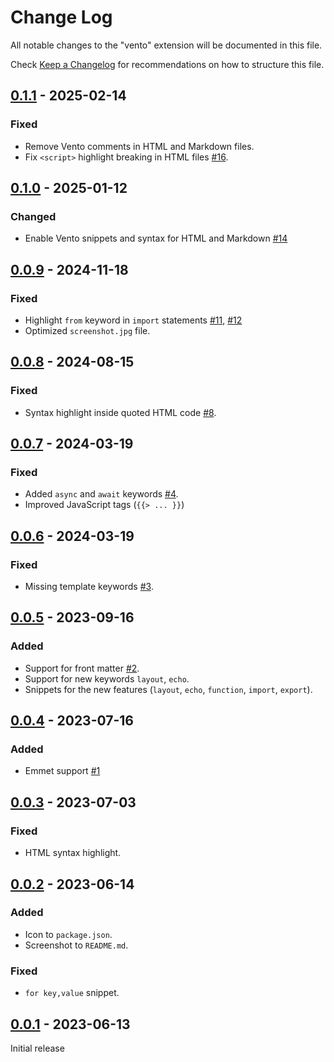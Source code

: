# Change Log
All notable changes to the "vento" extension will be documented in this file.

Check [Keep a Changelog](http://keepachangelog.com/) for recommendations on how
to structure this file.

## [0.1.1] - 2025-02-14
### Fixed
- Remove Vento comments in HTML and Markdown files.
- Fix `<script>` highlight breaking in HTML files [#16].

## [0.1.0] - 2025-01-12
### Changed
- Enable Vento snippets and syntax for HTML and Markdown [#14]

## [0.0.9] - 2024-11-18
### Fixed
- Highlight `from` keyword in `import` statements [#11], [#12]
- Optimized `screenshot.jpg` file.

## [0.0.8] - 2024-08-15
### Fixed
- Syntax highlight inside quoted HTML code [#8].

## [0.0.7] - 2024-03-19
### Fixed
- Added `async` and `await` keywords [#4].
- Improved JavaScript tags (`{{> ... }}`)

## [0.0.6] - 2024-03-19
### Fixed
- Missing template keywords [#3].

## [0.0.5] - 2023-09-16
### Added
- Support for front matter [#2].
- Support for new keywords `layout`, `echo`.
- Snippets for the new features (`layout`, `echo`, `function`, `import`,
  `export`).

## [0.0.4] - 2023-07-16
### Added
- Emmet support [#1]

## [0.0.3] - 2023-07-03
### Fixed
- HTML syntax highlight.

## [0.0.2] - 2023-06-14
### Added
- Icon to `package.json`.
- Screenshot to `README.md`.

### Fixed
- `for key,value` snippet.

## [0.0.1] - 2023-06-13
Initial release

[#1]: https://github.com/oscarotero/vscode-vento/issues/1
[#2]: https://github.com/oscarotero/vscode-vento/issues/2
[#3]: https://github.com/oscarotero/vscode-vento/issues/3
[#4]: https://github.com/oscarotero/vscode-vento/issues/4
[#8]: https://github.com/oscarotero/vscode-vento/issues/8
[#11]: https://github.com/oscarotero/vscode-vento/issues/11
[#12]: https://github.com/oscarotero/vscode-vento/issues/12
[#14]: https://github.com/oscarotero/vscode-vento/issues/14
[#16]: https://github.com/oscarotero/vscode-vento/issues/16

[0.1.1]: https://github.com/oscarotero/vscode-vento/compare/v0.1.0...v0.1.1
[0.1.0]: https://github.com/oscarotero/vscode-vento/compare/v0.0.9...v0.1.0
[0.0.9]: https://github.com/oscarotero/vscode-vento/compare/v0.0.8...v0.0.9
[0.0.8]: https://github.com/oscarotero/vscode-vento/compare/v0.0.7...v0.0.8
[0.0.7]: https://github.com/oscarotero/vscode-vento/compare/v0.0.6...v0.0.7
[0.0.6]: https://github.com/oscarotero/vscode-vento/compare/v0.0.5...v0.0.6
[0.0.5]: https://github.com/oscarotero/vscode-vento/compare/v0.0.4...v0.0.5
[0.0.4]: https://github.com/oscarotero/vscode-vento/compare/v0.0.3...v0.0.4
[0.0.3]: https://github.com/oscarotero/vscode-vento/compare/v0.0.2...v0.0.3
[0.0.2]: https://github.com/oscarotero/vscode-vento/compare/v0.0.1...v0.0.2
[0.0.1]: https://github.com/oscarotero/vscode-vento/releases/tag/v0.0.1
